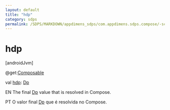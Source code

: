 ```yaml
---
layout: default
title: "hdp"
category: sdps
permalink: /SDPS/MARKDOWN/appdimens_sdps/com.appdimens.sdps.compose/-scaled/hdp.html
---
```


# hdp

[androidJvm]

@get:[Composable](https://developer.android.com/reference/kotlin/androidx/compose/runtime/Composable.html)

val [hdp](hdp.md): [Dp](https://developer.android.com/reference/kotlin/androidx/compose/ui/unit/Dp.html)

EN The final [Dp](https://developer.android.com/reference/kotlin/androidx/compose/ui/unit/Dp.html) value that is resolved in Compose.

PT O valor final [Dp](https://developer.android.com/reference/kotlin/androidx/compose/ui/unit/Dp.html) que é resolvida no Compose.